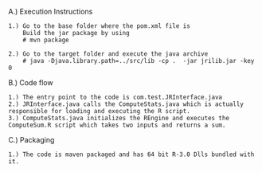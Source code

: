 

A.) Execution Instructions

	1.) Go to the base folder where the pom.xml file is
		Build the jar package by using 
		# mvn package
		
	2.) Go to the target folder and execute the java archive
		# java -Djava.library.path=../src/lib -cp .  -jar jrilib.jar -key 0
		
B.) Code flow		

	1.) The entry point to the code is com.test.JRInterface.java
	2.) JRInterface.java calls the ComputeStats.java which is actually responsible for loading and executing the R script.
	3.) ComputeStats.java initializes the REngine and executes the ComputeSum.R script which takes two inputs and returns a sum.
	
C.) Packaging 

	1.) The code is maven packaged and has 64 bit R-3.0 Dlls bundled with it.
	 
